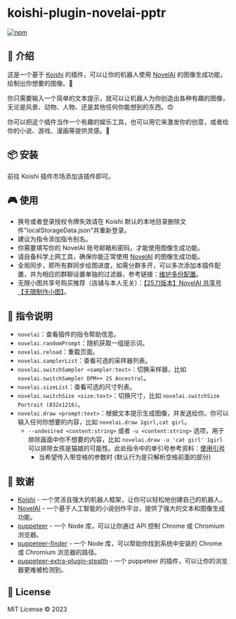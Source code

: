 # koishi-plugin-novelai-pptr

[![npm](https://img.shields.io/npm/v/koishi-plugin-novelai-pptr?style=flat-square)](https://www.npmjs.com/package/koishi-plugin-novelai-pptr)

## 🎈 介绍

这是一个基于 [Koishi](https://koishi.chat/) 的插件，可以让你的机器人使用 [NovelAI](https://novelai.net/) 的图像生成功能，绘制出你想要的图像。🎨

你只需要输入一个简单的文本提示，就可以让机器人为你创造出各种有趣的图像，无论是风景、动物、人物、还是其他任何你能想到的东西。😍

你可以把这个插件当作一个有趣的娱乐工具，也可以用它来激发你的创意，或者给你的小说、游戏、漫画等提供灵感。🌟

## 📦 安装

前往 Koishi 插件市场添加该插件即可。

## 🎮 使用

- 换号或者登录授权令牌失效请在 Koishi 默认的本地目录删除文件"localStorageData.json"并重新登录。
- 建议为指令添加指令别名。
- 你需要填写你的 NovelAI 账号邮箱和密码，才能使用图像生成功能。
- 请自备科学上网工具，确保你能正常使用 [NovelAI](https://novelai.net/) 的图像生成功能。
- 全局同步，即所有群同步绘图进度，如需分群多开，可以多次添加本插件配置，并为相应的群聊设置单独的过滤器，参考链接：[维护多份配置](https://koishi.chat/zh-CN/manual/recipe/multiple.html#%E5%A4%9A%E5%AE%9E%E4%BE%8B)。
- 无限小图共享号购买推荐（店铺与本人无关）：[【25刀版本】NovelAI 共享号【无限制作小图】](https://item.taobao.com/item.htm?spm=a1z09.2.0.0.46f92e8dNv8id9&id=756695352688&_u=q20ehc81to6152)。

## 📝 指令说明

- `novelai`：查看插件的指令帮助信息。
- `novelai.randomPrompt`：随机获取一组提示词。
- `novelai.reload`：重载页面。
- `novelai.samplerList`：查看可选的采样器列表。
- `novelai.switchSampler <sampler:text>`：切换采样器，比如 `novelai.switchSampler DPM++ 2S Ancestral`。
- `novelai.sizeList`：查看可选的尺寸列表。
- `novelai.switchSize <size:text>`：切换尺寸，比如 `novelai.switchSize Portrait (832x1216)`。
- `novelai.draw <prompt:text>`：根据文本提示生成图像，并发送给你。你可以输入任何你想要的内容，比如 `novelai.draw 1girl,cat girl`。
  - `--undesired <content:string>` 或者 `-u <content:string>` 选项，用于排除画面中你不想要的内容，比如 `novelai.draw -u 'cat girl' 1girl` 可以排除女孩是猫娘的可能性。此处指令中的单引号参考资料：[使用引号](https://koishi.chat/zh-CN/manual/recipe/execution.html#%E4%BD%BF%E7%94%A8%E5%BC%95%E5%8F%B7)
    - 当希望传入带空格的参数时 (默认行为是只解析空格前面的部分)

## 🙏 致谢

* [Koishi](https://koishi.chat/) - 一个灵活且强大的机器人框架，让你可以轻松地创建自己的机器人。
* [NovelAI](https://novelai.net/) - 一个基于人工智能的小说创作平台，提供了强大的文本和图像生成功能。
* [puppeteer](https://github.com/puppeteer/puppeteer) - 一个 Node 库，可以让你通过 API 控制 Chrome 或 Chromium 浏览器。
* [puppeteer-finder](https://github.com/berstend/puppeteer-finder) - 一个 Node 库，可以帮助你找到系统中安装的 Chrome 或 Chromium 浏览器的路径。
* [puppeteer-extra-plugin-stealth](https://github.com/berstend/puppeteer-extra/tree/master/packages/puppeteer-extra-plugin-stealth) - 一个 puppeteer 的插件，可以让你的浏览器更难被检测到。

## 📄 License

MIT License © 2023